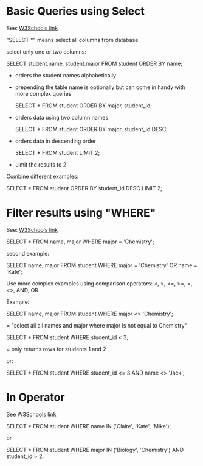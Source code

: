 # Basic Queries using Select

See: [W3Schools link](https://www.w3schools.com/mysql/mysql_select.asp) 

  "SELECT *" means select all columns from database

select only one or two columns:

  SELECT student.name, student.major
  FROM student
  ORDER BY name;

* orders the student names alphabetically
* prepending the table name is optionally but can come in handy with more complex queries

  SELECT *
  FROM student
  ORDER BY major, student_id;

* orders data using two column names

  SELECT *
  FROM student
  ORDER BY major, student_id DESC;

* orders data in descending order

  SELECT *
  FROM student
  LIMIT 2;

* Limit the results to 2

Combine different examples:

  SELECT *
  FROM student
  ORDER BY student_id DESC
  LIMIT 2;

# Filter results using "WHERE"

See: [W3Schools link](https://www.w3schools.com/mysql/mysql_where.asp)

  SELECT *
  FROM name, major
  WHERE major = 'Chemistry';

second example:

  SELECT name, major
  FROM student
  WHERE major = 'Chemistry' OR name = 'Kate';

Use more complex examples using comparison operators: 
<, >, <=, >=, =, <>, AND, OR

Example:

  SELECT name, major
  FROM student
  WHERE major <> 'Chemistry';

= "select all all names and major where major is not equal to Chemistry"

  SELECT * 
  FROM student
  WHERE student_id < 3;

= only returns rows for students 1 and 2

or:

  SELECT *
  FROM student
  WHERE student_id <= 3 AND name <> 'Jack';

# In Operator

See [W3Schools link](https://www.w3schools.com/mysql/mysql_in.asp)

  SELECT * 
  FROM student
  WHERE name IN ('Claire', 'Kate', 'Mike');

or 

  SELECT * 
  FROM student
  WHERE major IN ('Biology', 'Chemistry') AND student_id > 2;

